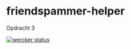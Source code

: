 # friendspammer-helper
Opdracht 3

[![wercker status](https://app.wercker.com/status/80221a1fe371ae4149db3da36f29032d/m/master "wercker status")](https://app.wercker.com/project/byKey/80221a1fe371ae4149db3da36f29032d)
